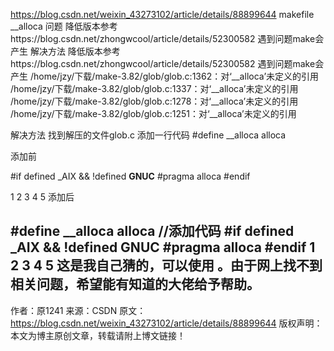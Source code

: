 https://blog.csdn.net/weixin_43273102/article/details/88899644
makefile __alloca 问题
降低版本参考https://blog.csdn.net/zhongwcool/article/details/52300582
遇到问题make会产生
解决方法
降低版本参考https://blog.csdn.net/zhongwcool/article/details/52300582
遇到问题make会产生
/home/jzy/下载/make-3.82/glob/glob.c:1362：对‘__alloca’未定义的引用
/home/jzy/下载/make-3.82/glob/glob.c:1337：对‘__alloca’未定义的引用
/home/jzy/下载/make-3.82/glob/glob.c:1278：对‘__alloca’未定义的引用
/home/jzy/下载/make-3.82/glob/glob.c:1251：对‘__alloca’未定义的引用

解决方法
找到解压的文件glob.c
添加一行代码 #define __alloca alloca

添加前


#if defined _AIX && !defined __GNUC__
 #pragma alloca
#endif

1
2
3
4
5
添加后


#define __alloca alloca               //添加代码
#if defined _AIX && !defined __GNUC__
 #pragma alloca
#endif
1
2
3
4
5
这是我自己猜的，可以使用 。由于网上找不到相关问题，希望能有知道的大佬给予帮助。
--------------------- 
作者：原1241 
来源：CSDN 
原文：https://blog.csdn.net/weixin_43273102/article/details/88899644 
版权声明：本文为博主原创文章，转载请附上博文链接！
